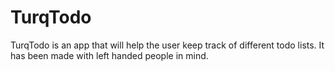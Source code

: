 # TurqTodo
TurqTodo is an app that will help the user keep track of different todo lists.
It has been made with left handed people in mind.
